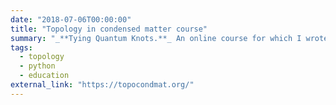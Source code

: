 ```yaml
---
date: "2018-07-06T00:00:00"
title: "Topology in condensed matter course"
summary: "_**Tying Quantum Knots.**_ An online course for which I wrote a lot of code. See the [course website](https://topocondmat.org/) which is generated using these [Jupyter notebooks](https://github.com/topocm/topocm_content)."
tags:
  - topology
  - python
  - education
external_link: "https://topocondmat.org/"
---
```

